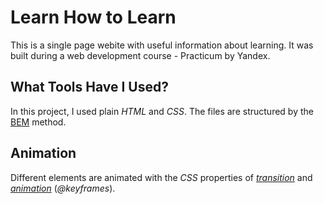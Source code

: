 # Learn How to Learn #

This is a single page webite with useful information about learning. It was built during a web development course - Practicum by Yandex.

## What Tools Have I Used? ##

In this project, I used plain *HTML* and *CSS*. The files are structured by the [BEM](https://en.bem.info/methodology/filestructure/) method.

## Animation ##

Different elements are animated with the *CSS* properties of [*transition*](https://developer.mozilla.org/en-US/docs/Web/CSS/CSS_Transitions/Using_CSS_transitions) and [*animation*](https://developer.mozilla.org/en-US/docs/Web/CSS/@keyframes) (*@keyframes*).
